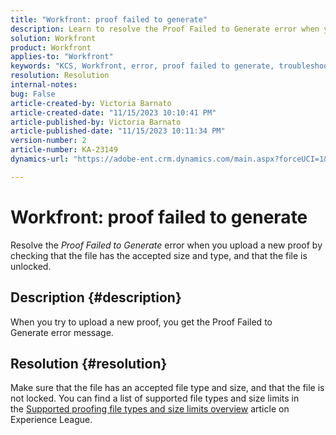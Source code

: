 ```yaml
---
title: "Workfront: proof failed to generate"
description: Learn to resolve the Proof Failed to Generate error when you upload a new proof in Workfront.
solution: Workfront
product: Workfront
applies-to: "Workfront"
keywords: "KCS, Workfront, error, proof failed to generate, troubleshooting"
resolution: Resolution
internal-notes: 
bug: False
article-created-by: Victoria Barnato
article-created-date: "11/15/2023 10:10:41 PM"
article-published-by: Victoria Barnato
article-published-date: "11/15/2023 10:11:34 PM"
version-number: 2
article-number: KA-23149
dynamics-url: "https://adobe-ent.crm.dynamics.com/main.aspx?forceUCI=1&pagetype=entityrecord&etn=knowledgearticle&id=256f66cd-0384-ee11-8179-6045bd006a22"

---
```

# Workfront: proof failed to generate


Resolve the *Proof Failed to Generate* error when you upload a new proof by checking that the file has the accepted size and type, and that the file is unlocked.

## Description {#description}


When you try to upload a new proof, you get the Proof Failed to Generate error message.


## Resolution {#resolution}


Make sure that the file has an accepted file type and size, and that the file is not locked. You can find a list of supported file types and size limits in the [Supported proofing file types and size limits overview](https://experienceleague.adobe.com/docs/workfront/using/review-and-approve-work/proofing/proofing-overview/supported-proofing-file-types.html?lang=en#:~:text=File%20size%20limits&amp;text=Files%20must%20be%20less%20than,be%20less%20than%20100%20MB.) article on Experience League.


